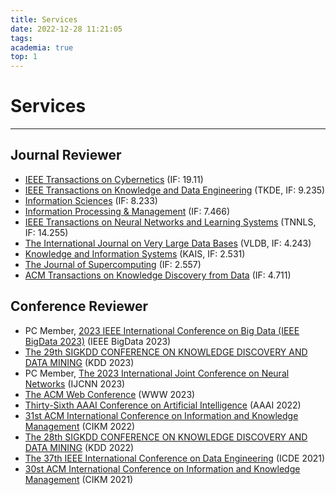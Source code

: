 ```yaml
---
title: Services
date: 2022-12-28 11:21:05
tags:
academia: true
top: 1
---
```


# Services
----
## Journal Reviewer
* [IEEE Transactions on Cybernetics](https://ieeexplore.ieee.org/xpl/RecentIssue.jsp?punumber=6221036) (IF: 19.11)
* [IEEE Transactions on Knowledge and Data Engineering](https://ieeexplore.ieee.org/xpl/RecentIssue.jsp?punumber=69) (TKDE, IF: 9.235)
* [Information Sciences](https://www.sciencedirect.com/journal/information-sciences) (IF: 8.233)
* [Information Processing & Management](https://www.sciencedirect.com/journal/information-processing-and-management) (IF: 7.466)
* [IEEE Transactions on Neural Networks and Learning Systems](https://ieeexplore.ieee.org/xpl/RecentIssue.jsp?punumber=5962385) (TNNLS, IF: 14.255)
* [The International Journal on Very Large Data Bases](https://www.springer.com/journal/778/) (VLDB, IF: 4.243)
* [Knowledge and Information Systems](https://www.springer.com/journal/10115) (KAIS, IF: 2.531)
* [The Journal of Supercomputing](https://www.springer.com/journal/11227) (IF: 2.557)
* [ACM Transactions on Knowledge Discovery from Data](https://dl.acm.org/journal/tkdd) (IF: 4.711)

## Conference Reviewer
* PC Member, [2023 IEEE International Conference on Big Data (IEEE BigData 2023)](http://bigdataieee.org/BigData2023/) (IEEE BigData 2023)
* [The 29th SIGKDD CONFERENCE ON KNOWLEDGE DISCOVERY AND DATA MINING](https://kdd.org/kdd2023/) (KDD 2023)
* PC Member, [The 2023 International Joint Conference on Neural Networks](https://2023.ijcnn.org/) (IJCNN 2023)
* [The ACM Web Conference](https://www2023.thewebconf.org/) (WWW 2023)
* [Thirty-Sixth AAAI Conference on Artificial Intelligence](https://aaai.org/Conferences/AAAI-22/) (AAAI 2022)
* [31st ACM International Conference on Information and Knowledge Management](https://www.cikm2022.org/) (CIKM 2022)
* [The 28th SIGKDD CONFERENCE ON KNOWLEDGE DISCOVERY AND DATA MINING](https://kdd.org/kdd2022/) (KDD 2022)
* [The 37th IEEE International Conference on Data Engineering](https://ieeexplore.ieee.org/xpl/conhome/9458599/proceeding) (ICDE 2021)
* [30st ACM International Conference on Information and Knowledge Management](https://www.cikm2021.org/) (CIKM 2021)